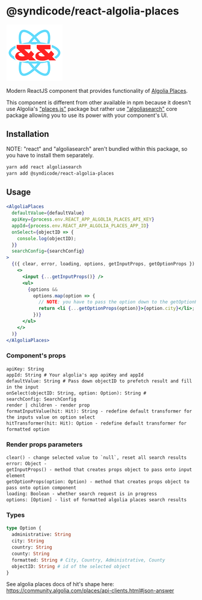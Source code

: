 # @syndicode/react-algolia-places

![img](syndicode-react-team-150.png)

Modern ReactJS component that provides functionality of [Algolia Places](https://community.algolia.com/places/).

This component is different from other available in npm because it doesn't use Algolia's ["places.js"](https://github.com/algolia/places) package but rather use ["algoliasearch"](https://github.com/algolia/algoliasearch-client-javascript) core package allowing you to use its power with your component's UI.

## Installation

NOTE: "react" and "algoliasearch" aren't bundled within this package, so you have to install them separately.

```bash
yarn add react algoliasearch
yarn add @syndicode/react-algolia-places
```

## Usage

```jsx
<AlgoliaPlaces
  defaultValue={defaultValue}
  apiKey={process.env.REACT_APP_ALGOLIA_PLACES_API_KEY}
  appId={process.env.REACT_APP_ALGOLIA_PLACES_APP_ID}
  onSelect={objectID => {
    console.log(objectID);
  }}
  searchConfig={searchConfig}
>
  {({ clear, error, loading, options, getInputProps, getOptionProps }) => (
    <>
      <input {...getInputProps()} />
      <ul>
        {options &&
          options.map(option => {
            // NOTE: you have to pass the option down to the getOptionProps() method
            return <li {...getOptionProps(option)}>{option.city}</li>;
          })}
      </ul>
    </>
  )}
</AlgoliaPlaces>
```

### Component's props

```
apiKey: String
appId: String # Your algolia's app apiKey and appId
defaultValue: String # Pass down objectID to prefetch result and fill in the input
onSelect(objectID: String, option: Option): String #
searchConfig: SearchConfig
render | children - render prop
formatInputValue(hit: Hit): String - redefine default transformer for the inputs value on option select
hitTransformer(hit: Hit): Option - redefine default transformer for formatted option
```

### Render props parameters

```
clear() - change selected value to `null`, reset all search results
error: Object -
getInputProps() - method that creates props object to pass onto input element
getOptionProps(option: Option) - method that creates props object to pass onto option component
loading: Boolean - whether search request is in progress
options: [Option] - list of formatted algolia places search results
```

### Types

```graphql
type Option {
  administrative: String
  city: String
  country: String
  county: String
  formatted: String # City, Country, Administrative, County
  objectID: String # id of the selected object
}
```

See algolia places docs of hit's shape here: https://community.algolia.com/places/api-clients.html#json-answer
